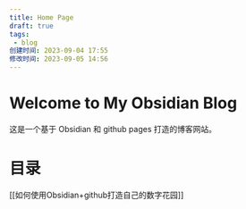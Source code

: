 ```yaml
---
title: Home Page
draft: true
tags: 
 - blog
创建时间: 2023-09-04 17:55
修改时间: 2023-09-05 14:56
---
```


# Welcome to My Obsidian Blog
这是一个基于 Obsidian 和 github pages 打造的博客网站。

# 目录

[[如何使用Obsidian+github打造自己的数字花园]]

